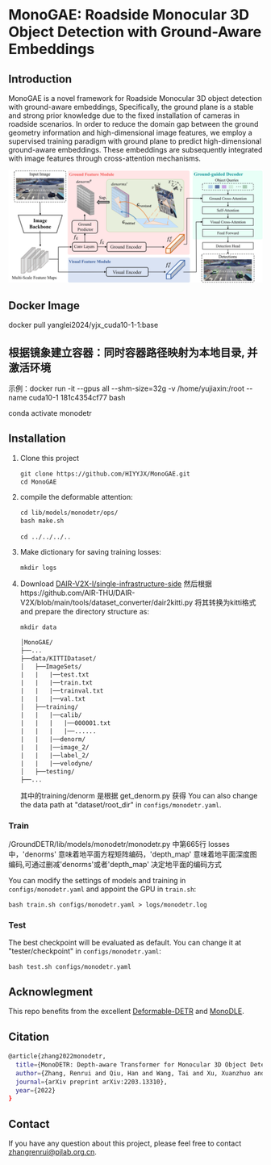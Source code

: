 # MonoGAE: Roadside Monocular 3D Object Detection with Ground-Aware Embeddings

## Introduction
MonoGAE is a novel framework for Roadside Monocular 3D object detection with ground-aware embeddings, Specifically, the ground plane is a stable and strong prior knowledge due to the fixed installation of cameras in roadside scenarios. In order to reduce the domain gap between the ground geometry information and high-dimensional image features, we employ a supervised training paradigm with ground plane to predict high-dimensional ground-aware embeddings. These embeddings are subsequently integrated with image features through cross-attention mechanisms. 
<div align="center">
  <img src="pipeline.jpg"/>
</div>


## Docker Image
docker pull yanglei2024/yjx_cuda10-1-1:base

## 根据镜象建立容器：同时容器路径映射为本地目录, 并激活环境
示例：docker run -it --gpus all --shm-size=32g -v /home/yujiaxin:/root --name cuda10-1  181c4354cf77 bash

conda activate monodetr

## Installation
1. Clone this project
    ```
    git clone https://github.com/HIYYJX/MonoGAE.git
    cd MonoGAE
    ```
2. compile the deformable attention:
    ```
    cd lib/models/monodetr/ops/
    bash make.sh
    
    cd ../../../..
    ```
    
3. Make dictionary for saving training losses:
    ```
    mkdir logs
    ```
4. Download [DAIR-V2X-I/single-infrastructure-side](https://thudair.baai.ac.cn/roadtest) 然后根据https://github.com/AIR-THU/DAIR-V2X/blob/main/tools/dataset_converter/dair2kitti.py 将其转换为kitti格式 and prepare the directory structure as:
    ```
    mkdir data
    ```
    ```
    │MonoGAE/
    ├──...
    ├──data/KITTIDataset/
    │   ├──ImageSets/
    |   |   |──test.txt
    |   |   |──train.txt
    |   |   |──trainval.txt
    |   |   |──val.txt
    │   ├──training/
    |   |   |──calib/
    |   |   |   |──000001.txt
    |   |   |   |──......
    |   |   |──denorm/
    |   |   |──image_2/
    |   |   |──label_2/
    |   |   |──velodyne/
    │   ├──testing/
    ├──...
    ```
    其中的training/denorm 是根据 get_denorm.py 获得
    You can also change the data path at "dataset/root_dir" in `configs/monodetr.yaml`.
    

### Train

/GroundDETR/lib/models/monodetr/monodetr.py 中第665行 losses中，'denorms' 意味着地平面方程矩阵编码，'depth_map'  意味着地平面深度图编码,可通过删减'denorms'或者'depth_map' 决定地平面的编码方式
 
You can modify the settings of models and training in `configs/monodetr.yaml` and appoint the GPU in `train.sh`:

    bash train.sh configs/monodetr.yaml > logs/monodetr.log
   
### Test
The best checkpoint will be evaluated as default. You can change it at "tester/checkpoint" in `configs/monodetr.yaml`:

    bash test.sh configs/monodetr.yaml

## Acknowlegment
This repo benefits from the excellent [Deformable-DETR](https://github.com/fundamentalvision/Deformable-DETR) and [MonoDLE](https://github.com/xinzhuma/monodle).

## Citation
```bash
@article{zhang2022monodetr,
  title={MonoDETR: Depth-aware Transformer for Monocular 3D Object Detection},
  author={Zhang, Renrui and Qiu, Han and Wang, Tai and Xu, Xuanzhuo and Guo, Ziyu and Qiao, Yu and Gao, Peng and Li, Hongsheng},
  journal={arXiv preprint arXiv:2203.13310},
  year={2022}
}
```

## Contact
If you have any question about this project, please feel free to contact zhangrenrui@pjlab.org.cn.
